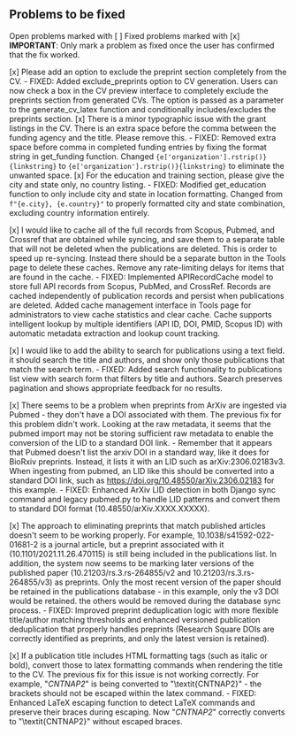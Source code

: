 ## Problems to be fixed

Open problems marked with [ ]
Fixed problems marked with [x]
**IMPORTANT**: Only mark a problem as fixed once the user has confirmed that the fix worked.

[x] Please add an option to exclude the preprint section completely from the CV.
    - FIXED: Added exclude_preprints option to CV generation. Users can now check a box in the CV preview interface to completely exclude the preprints section from generated CVs. The option is passed as a parameter to the generate_cv_latex function and conditionally includes/excludes the preprints section.
[x] There is a minor typographic issue with the grant listings in the CV.  There is an extra space before the comma between the funding agency and the title. Please remove this.
    - FIXED: Removed extra space before comma in completed funding entries by fixing the format string in get_funding function. Changed `{e['organization'].rstrip()} {linkstring}` to `{e['organization'].rstrip()}{linkstring}` to eliminate the unwanted space.
[x] For the education and training section, please give the city and state only, no country listing.
    - FIXED: Modified get_education function to only include city and state in location formatting. Changed from `f"{e.city}, {e.country}"` to properly formatted city and state combination, excluding country information entirely.



[x] I would like to cache all of the full records from Scopus, Pubmed, and Crossref that are obtained while syncing, and save them to a separate table that will not be deleted when the publications are deleted. This is order to speed up re-syncing. Instead there should be a separate button in the Tools page to delete these caches.  Remove any rate-limiting delays for items that are found in the cache.
    - FIXED: Implemented APIRecordCache model to store full API records from Scopus, PubMed, and CrossRef. Records are cached independently of publication records and persist when publications are deleted. Added cache management interface in Tools page for administrators to view cache statistics and clear cache. Cache supports intelligent lookup by multiple identifiers (API ID, DOI, PMID, Scopus ID) with automatic metadata extraction and lookup count tracking.

[x] I would like to add the ability to search for publications using a text field. it should search the title and authors, and show only those publications that match the search term.
    - FIXED: Added search functionality to publications list view with search form that filters by title and authors. Search preserves pagination and shows appropriate feedback for no results.

[x] There seems to be a problem when preprints from ArXiv are ingested via Pubmed - they don't have a DOI associated with them.  The previous fix for this problem didn't work.  Looking at the raw metadata, it seems that the pubmed import may not be storing sufficient raw metadata to enable the conversion of the LID to a standard DOI link.
    - Remember that it appears that Pubmed doesn't list the arxiv DOI in a standard way, like it does for BioRxiv preprints.  Instead, it lists it with an LID such as arXiv:2306.02183v3.  When ingesting from pubmed, an LID like this should be converted into a standard DOI link, such as https://doi.org/10.48550/arXiv.2306.02183 for this example.
    - FIXED: Enhanced ArXiv LID detection in both Django sync command and legacy pubmed.py to handle LID patterns and convert them to standard DOI format (10.48550/arXiv.XXXX.XXXXX).

[x] The approach to eliminating preprints that match published articles doesn't seem to be working properly.  For example, 10.1038/s41592-022-01681-2 is a journal article, but a preprint associated with it (10.1101/2021.11.26.470115) is still being included in the publications list.  In addition, the system now seems to be marking later versions of the published paper (10.21203/rs.3.rs-264855/v2 and 10.21203/rs.3.rs-264855/v3) as preprints.  Only the most recent version of the paper should be retained in the publications database - in this example, only the v3 DOI would be retained.  the others would be removed during the database sync process.
    - FIXED: Improved preprint deduplication logic with more flexible title/author matching thresholds and enhanced versioned publication deduplication that properly handles preprints (Research Square DOIs are correctly identified as preprints, and only the latest version is retained).

[x] If a publication title includes HTML formatting tags (such as italic or bold), convert those to latex formatting commands when rendering the title to the CV.  The previous fix for this issue is not working correctly.  For example, "<i>CNTNAP2</i>" is being converted to  "\textit\{CNTNAP2\}" - the brackets should not be escaped within the latex command.
    - FIXED: Enhanced LaTeX escaping function to detect LaTeX commands and preserve their braces during escaping. Now "<i>CNTNAP2</i>" correctly converts to "\textit{CNTNAP2}" without escaped braces.
